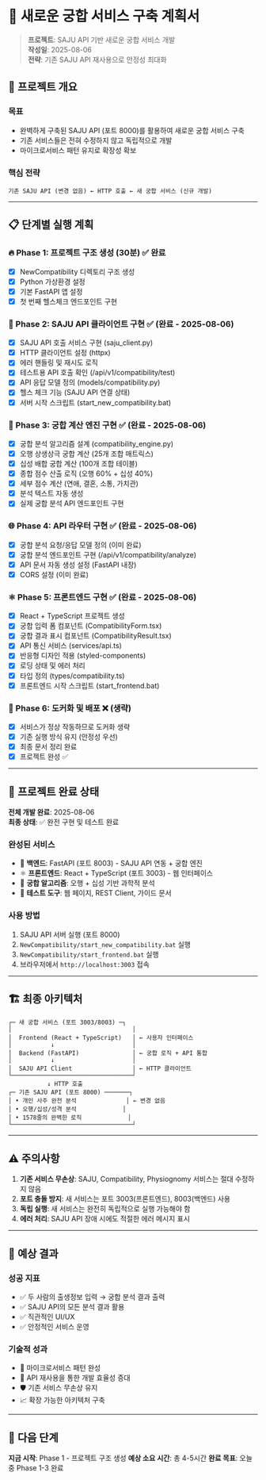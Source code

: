 # 🎯 새로운 궁합 서비스 구축 계획서

> **프로젝트**: SAJU API 기반 새로운 궁합 서비스 개발  
> **작성일**: 2025-08-06  
> **전략**: 기존 SAJU API 재사용으로 안정성 최대화

## 🚀 프로젝트 개요

### **목표**

- 완벽하게 구축된 SAJU API (포트 8000)를 활용하여 새로운 궁합 서비스 구축
- 기존 서비스들은 전혀 수정하지 않고 독립적으로 개발
- 마이크로서비스 패턴 유지로 확장성 확보

### **핵심 전략**

```
기존 SAJU API (변경 없음) ← HTTP 호출 ← 새 궁합 서비스 (신규 개발)
```

---

## 📋 단계별 실행 계획

### **🔥 Phase 1: 프로젝트 구조 생성 (30분)** ✅ 완료

- [x] NewCompatibility 디렉토리 구조 생성
- [x] Python 가상환경 설정
- [x] 기본 FastAPI 앱 설정
- [x] 첫 번째 헬스체크 엔드포인트 구현

### **🔧 Phase 2: SAJU API 클라이언트 구현 ✅ (완료 - 2025-08-06)**

- [x] SAJU API 호출 서비스 구현 (saju_client.py)
- [x] HTTP 클라이언트 설정 (httpx)
- [x] 에러 핸들링 및 재시도 로직
- [x] 테스트용 API 호출 확인 (/api/v1/compatibility/test)
- [x] API 응답 모델 정의 (models/compatibility.py)
- [x] 헬스 체크 기능 (SAJU API 연결 상태)
- [x] 서버 시작 스크립트 (start_new_compatibility.bat)

### **🧮 Phase 3: 궁합 계산 엔진 구현 ✅ (완료 - 2025-08-06)**

- [x] 궁합 분석 알고리즘 설계 (compatibility_engine.py)
- [x] 오행 상생상극 궁합 계산 (25개 조합 매트릭스)
- [x] 십성 배합 궁합 계산 (100개 조합 테이블)
- [x] 종합 점수 산출 로직 (오행 60% + 십성 40%)
- [x] 세부 점수 계산 (연애, 결혼, 소통, 가치관)
- [x] 분석 텍스트 자동 생성
- [x] 실제 궁합 분석 API 엔드포인트 구현

### **🌐 Phase 4: API 라우터 구현 ✅ (완료 - 2025-08-06)**

- [x] 궁합 분석 요청/응답 모델 정의 (이미 완료)
- [x] 궁합 분석 엔드포인트 구현 (/api/v1/compatibility/analyze)
- [x] API 문서 자동 생성 설정 (FastAPI 내장)
- [x] CORS 설정 (이미 완료)

### **⚛️ Phase 5: 프론트엔드 구현 ✅ (완료 - 2025-08-06)**

- [x] React + TypeScript 프로젝트 생성
- [x] 궁합 입력 폼 컴포넌트 (CompatibilityForm.tsx)
- [x] 궁합 결과 표시 컴포넌트 (CompatibilityResult.tsx)
- [x] API 통신 서비스 (services/api.ts)
- [x] 반응형 디자인 적용 (styled-components)
- [x] 로딩 상태 및 에러 처리
- [x] 타입 정의 (types/compatibility.ts)
- [x] 프론트엔드 시작 스크립트 (start_frontend.bat)

### **🐳 Phase 6: 도커화 및 배포** ❌ (생략)

- [x] 서비스가 정상 작동하므로 도커화 생략
- [x] 기존 실행 방식 유지 (안정성 우선)
- [x] 최종 문서 정리 완료
- [x] 프로젝트 완성 ✅

---

## 🎉 프로젝트 완료 상태

**전체 개발 완료**: 2025-08-06  
**최종 상태**: ✅ 완전 구현 및 테스트 완료

### 완성된 서비스

- 🔧 **백엔드**: FastAPI (포트 8003) - SAJU API 연동 + 궁합 엔진
- ⚛️ **프론트엔드**: React + TypeScript (포트 3003) - 웹 인터페이스
- 🧮 **궁합 알고리즘**: 오행 + 십성 기반 과학적 분석
- 🧪 **테스트 도구**: 웹 페이지, REST Client, 가이드 문서

### 사용 방법

1. SAJU API 서버 실행 (포트 8000)
2. `NewCompatibility/start_new_compatibility.bat` 실행
3. `NewCompatibility/start_frontend.bat` 실행
4. 브라우저에서 `http://localhost:3003` 접속

---

## 🏗️ 최종 아키텍처

```
┌─ 새 궁합 서비스 (포트 3003/8003) ─┐
│                                  │
│  Frontend (React + TypeScript)   │ ← 사용자 인터페이스
│           ↓                      │
│  Backend (FastAPI)               │ ← 궁합 로직 + API 통합
│           ↓                      │
│  SAJU API Client                 │ ← HTTP 클라이언트
└──────────────────────────────────┘
           ↓ HTTP 호출
┌─ 기존 SAJU API (포트 8000) ───────┐
│ • 개인 사주 완전 분석              │ ← 변경 없음
│ • 오행/십성/성격 분석             │
│ • 1578줄의 완벽한 로직             │
└──────────────────────────────────┘
```

---

## ⚠️ 주의사항

1. **기존 서비스 무손상**: SAJU, Compatibility, Physiognomy 서비스는 절대 수정하지 않음
2. **포트 충돌 방지**: 새 서비스는 포트 3003(프론트엔드), 8003(백엔드) 사용
3. **독립 실행**: 새 서비스는 완전히 독립적으로 실행 가능해야 함
4. **에러 처리**: SAJU API 장애 시에도 적절한 에러 메시지 표시

---

## 🎯 예상 결과

### **성공 지표**

- ✅ 두 사람의 출생정보 입력 → 궁합 분석 결과 출력
- ✅ SAJU API의 모든 분석 결과 활용
- ✅ 직관적인 UI/UX
- ✅ 안정적인 서비스 운영

### **기술적 성과**

- 🔄 마이크로서비스 패턴 완성
- 🚀 API 재사용을 통한 개발 효율성 증대
- 🛡️ 기존 서비스 무손상 유지
- 📈 확장 가능한 아키텍처 구축

---

## 📝 다음 단계

**지금 시작**: Phase 1 - 프로젝트 구조 생성
**예상 소요 시간**: 총 4-5시간
**완료 목표**: 오늘 중 Phase 1-3 완료
